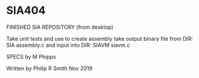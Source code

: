 # SIA404
FINISHED SIA REPOSITORY (from desktop)

Take unit tests and use to create assembly
take output binary file from DIR: SIA assembly.c and input into DIR: SIAVM siavm.c

SPECS by M Phipps

Written by Philip R Smith Nov 2019

